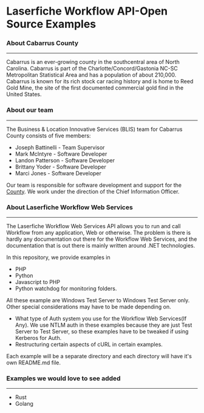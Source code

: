 # Laserfiche Workflow API-Open Source Examples

### About Cabarrus County
---
Cabarrus is an ever-growing county in the southcentral area of North Carolina. Cabarrus is part of the Charlotte/Concord/Gastonia NC-SC Metropolitan Statistical Area and has a population of about 210,000. Cabarrus is known for its rich stock car racing history and is home to Reed Gold Mine, the site of the first documented commercial gold find in the United States.

### About our team
---
The Business & Location Innovative Services (BLIS) team for Cabarrus County consists of five members:

+ Joseph Battinelli - Team Supervisor
+ Mark McIntyre - Software Developer
+ Landon Patterson - Software Developer
+ Brittany Yoder - Software Developer
+ Marci Jones - Software Developer

Our team is responsible for software development and support for the [County](https://www.cabarruscounty.us/departments/information-technology). We work under the direction of the Chief Information Officer.

### About Laserfiche Workflow Web Services
---

The Laserfiche Workflow Web Services API allows you to run and call Workflow from any application, Web or otherwise. The problem is there is hardly any documentation out there for the Workflow Web Services, and the documentation that is out there is mainly written around .NET technologies.

In this repository, we provide examples in

+ PHP
+ Python
+ Javascript to PHP
+ Python watchdog for monitoring folders.

All these example are Windows Test Server to Windows Test Server only. Other special considerations may have to be made depending on.

+ What type of Auth system you use for the Workflow Web Services(If Any). We use NTLM auth in these examples because they are just Test Server to Test Server, so these examples have to be tweaked if using Kerberos for Auth.
+ Restructuring certain aspects of cURL in certain examples.

Each example will be a separate directory and each directory will have it's own README.md file.

### Examples we would love to see added
---

+ Rust
+ Golang
